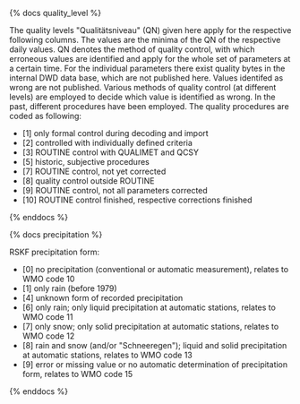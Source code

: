 
{% docs quality_level %}

The quality levels "Qualitätsniveau" (QN) given here apply for the respective following columns. The values are the minima of the QN of the respective daily values. QN denotes the method of quality control, with which erroneous values are identified and apply for the whole set of parameters at a certain time. For the individual parameters there exist quality bytes in the internal DWD data base, which are not published here. Values identifed as wrong are not published. Various methods of quality control (at different levels) are employed to decide which value is identified as wrong. In the past, different procedures have been employed. The quality procedures are coded as following:

- \[1\] only formal control during decoding and import
- \[2\] controlled with individually defined criteria
- \[3\] ROUTINE control with QUALIMET and QCSY
- \[5\] historic, subjective procedures
- \[7\] ROUTINE control, not yet corrected
- \[8\] quality control outside ROUTINE
- \[9\] ROUTINE control, not all parameters corrected
- \[10\] ROUTINE control finished, respective corrections finished

{% enddocs %}
 
{% docs precipitation %}

RSKF precipitation form:
- \[0\] no precipitation (conventional or automatic measurement), relates to WMO code 10
- \[1\] only rain (before 1979)
- \[4\] unknown form of recorded precipitation
- \[6\] only rain; only liquid precipitation at automatic stations, relates to WMO code 11
- \[7\] only snow; only solid precipitation at automatic stations, relates to WMO code 12
- \[8\] rain and snow (and/or "Schneeregen"); liquid and solid precipitation at automatic stations, relates to WMO code 13
- \[9\] error or missing value or no automatic determination of precipitation form, relates to WMO code 15

{% enddocs %}